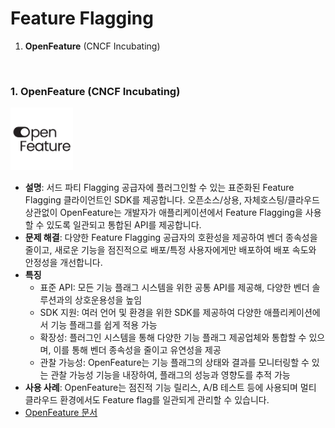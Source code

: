# Feature Flagging
1. **OpenFeature** (CNCF Incubating)

<br>


### 1. **OpenFeature** (CNCF Incubating)  
<img src="./image/Openfeature.png" alt="" width="100"/>  

   - **설명**: 서드 파티 Flagging 공급자에 플러그인할 수 있는 표준화된 Feature Flagging 클라이언트인 SDK를 제공합니다. 오픈소스/상용, 자체호스팅/클라우드 상관없이 OpenFeature는 개발자가 애플리케이션에서 Feature Flagging을 사용할 수 있도록 일관되고 통합된 API를 제공합니다. 
   - **문제 해결**: 다양한 Feature Flagging 공급자의 호환성을 제공하여 벤더 종속성을 줄이고, 새로운 기능을 점진적으로 배포/특정 사용자에게만 배포하여 배포 속도와 안정성을 개선합니다. 
   - **특징**  
     - 표준 API: 모든 기능 플래그 시스템을 위한 공통 API를 제공해, 다양한 벤더 솔루션과의 상호운용성을 높임
     - SDK 지원: 여러 언어 및 환경을 위한 SDK를 제공하여 다양한 애플리케이션에서 기능 플래그를 쉽게 적용 가능 
     - 확장성: 플러그인 시스템을 통해 다양한 기능 플래그 제공업체와 통합할 수 있으며, 이를 통해 벤더 종속성을 줄이고 유연성을 제공
     - 관찰 가능성: OpenFeature는 기능 플래그의 상태와 결과를 모니터링할 수 있는 관찰 가능성 기능을 내장하여, 플래그의 성능과 영향도를 추적 가능 
   - **사용 사례**: OpenFeature는 점진적 기능 릴리스, A/B 테스트 등에 사용되며 멀티 클라우드 환경에서도 Feature flag를 일관되게 관리할 수 있습니다. 
   - [OpenFeature 문서](https://openfeature.dev/docs/reference/intro/)